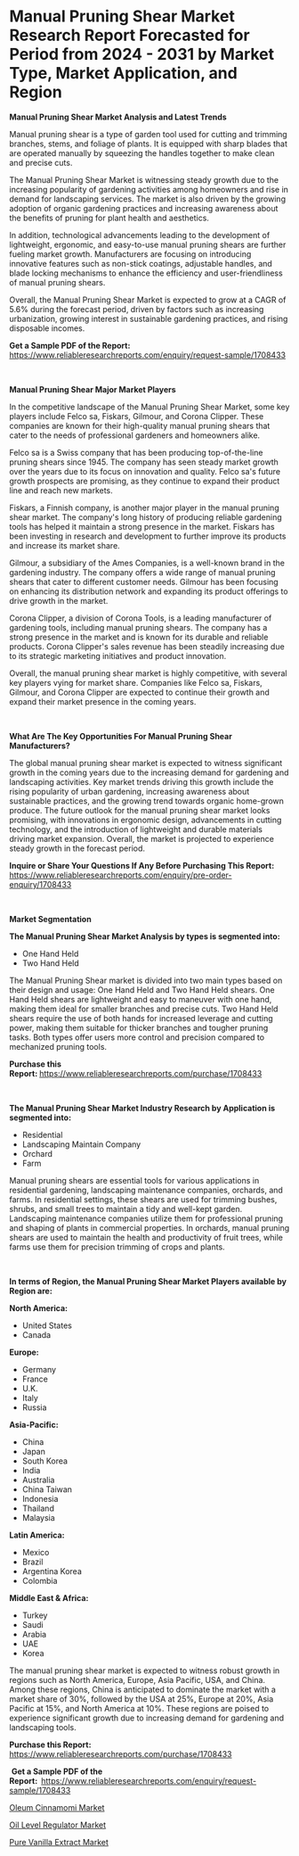 <p><h1>Manual Pruning Shear Market Research Report Forecasted for Period from 2024 -  2031 by Market Type, Market Application, and Region</h1></p><p><strong>Manual Pruning Shear Market Analysis and Latest Trends</strong></p>
<p><p>Manual pruning shear is a type of garden tool used for cutting and trimming branches, stems, and foliage of plants. It is equipped with sharp blades that are operated manually by squeezing the handles together to make clean and precise cuts.</p><p>The Manual Pruning Shear Market is witnessing steady growth due to the increasing popularity of gardening activities among homeowners and rise in demand for landscaping services. The market is also driven by the growing adoption of organic gardening practices and increasing awareness about the benefits of pruning for plant health and aesthetics.</p><p>In addition, technological advancements leading to the development of lightweight, ergonomic, and easy-to-use manual pruning shears are further fueling market growth. Manufacturers are focusing on introducing innovative features such as non-stick coatings, adjustable handles, and blade locking mechanisms to enhance the efficiency and user-friendliness of manual pruning shears.</p><p>Overall, the Manual Pruning Shear Market is expected to grow at a CAGR of 5.6% during the forecast period, driven by factors such as increasing urbanization, growing interest in sustainable gardening practices, and rising disposable incomes.</p></p>
<p><strong>Get a Sample PDF of the Report:&nbsp;</strong> <a href="https://www.reliableresearchreports.com/enquiry/request-sample/1708433">https://www.reliableresearchreports.com/enquiry/request-sample/1708433</a></p>
<p>&nbsp;</p>
<p><strong>Manual Pruning Shear Major Market Players</strong></p>
<p><p>In the competitive landscape of the Manual Pruning Shear Market, some key players include Felco sa, Fiskars, Gilmour, and Corona Clipper. These companies are known for their high-quality manual pruning shears that cater to the needs of professional gardeners and homeowners alike.</p><p>Felco sa is a Swiss company that has been producing top-of-the-line pruning shears since 1945. The company has seen steady market growth over the years due to its focus on innovation and quality. Felco sa's future growth prospects are promising, as they continue to expand their product line and reach new markets.</p><p>Fiskars, a Finnish company, is another major player in the manual pruning shear market. The company's long history of producing reliable gardening tools has helped it maintain a strong presence in the market. Fiskars has been investing in research and development to further improve its products and increase its market share.</p><p>Gilmour, a subsidiary of the Ames Companies, is a well-known brand in the gardening industry. The company offers a wide range of manual pruning shears that cater to different customer needs. Gilmour has been focusing on enhancing its distribution network and expanding its product offerings to drive growth in the market.</p><p>Corona Clipper, a division of Corona Tools, is a leading manufacturer of gardening tools, including manual pruning shears. The company has a strong presence in the market and is known for its durable and reliable products. Corona Clipper's sales revenue has been steadily increasing due to its strategic marketing initiatives and product innovation.</p><p>Overall, the manual pruning shear market is highly competitive, with several key players vying for market share. Companies like Felco sa, Fiskars, Gilmour, and Corona Clipper are expected to continue their growth and expand their market presence in the coming years.</p></p>
<p>&nbsp;</p>
<p><strong>What Are The Key Opportunities For Manual Pruning Shear Manufacturers?</strong></p>
<p><p>The global manual pruning shear market is expected to witness significant growth in the coming years due to the increasing demand for gardening and landscaping activities. Key market trends driving this growth include the rising popularity of urban gardening, increasing awareness about sustainable practices, and the growing trend towards organic home-grown produce. The future outlook for the manual pruning shear market looks promising, with innovations in ergonomic design, advancements in cutting technology, and the introduction of lightweight and durable materials driving market expansion. Overall, the market is projected to experience steady growth in the forecast period.</p></p>
<p><strong>Inquire or Share Your Questions If Any Before Purchasing This Report:</strong> <a href="https://www.reliableresearchreports.com/enquiry/pre-order-enquiry/1708433">https://www.reliableresearchreports.com/enquiry/pre-order-enquiry/1708433</a></p>
<p>&nbsp;</p>
<p><strong>Market Segmentation</strong></p>
<p><strong>The Manual Pruning Shear Market Analysis by types is segmented into:</strong></p>
<p><ul><li>One Hand Held</li><li>Two Hand Held</li></ul></p>
<p><p>The Manual Pruning Shear market is divided into two main types based on their design and usage: One Hand Held and Two Hand Held shears. One Hand Held shears are lightweight and easy to maneuver with one hand, making them ideal for smaller branches and precise cuts. Two Hand Held shears require the use of both hands for increased leverage and cutting power, making them suitable for thicker branches and tougher pruning tasks. Both types offer users more control and precision compared to mechanized pruning tools.</p></p>
<p><strong>Purchase this Report:&nbsp;</strong><a href="https://www.reliableresearchreports.com/purchase/1708433">https://www.reliableresearchreports.com/purchase/1708433</a></p>
<p>&nbsp;</p>
<p><strong>The Manual Pruning Shear Market Industry Research by Application is segmented into:</strong></p>
<p><ul><li>Residential</li><li>Landscaping Maintain Company</li><li>Orchard</li><li>Farm</li></ul></p>
<p><p>Manual pruning shears are essential tools for various applications in residential gardening, landscaping maintenance companies, orchards, and farms. In residential settings, these shears are used for trimming bushes, shrubs, and small trees to maintain a tidy and well-kept garden. Landscaping maintenance companies utilize them for professional pruning and shaping of plants in commercial properties. In orchards, manual pruning shears are used to maintain the health and productivity of fruit trees, while farms use them for precision trimming of crops and plants.</p></p>
<p>&nbsp;</p>
<p><strong>In terms of Region, the Manual Pruning Shear Market Players available by Region are:</strong></p>
<p>
    <p> <strong> North America: </strong>
        <ul>
            <li>United States</li>
            <li>Canada</li>
        </ul>
        </p> 
    <p> <strong> Europe: </strong>
        <ul>
            <li>Germany</li>
            <li>France</li>
            <li>U.K.</li>
            <li>Italy</li>
            <li>Russia</li>
        </ul>
        </p> 
    <p> <strong> Asia-Pacific: </strong>
        <ul>
            <li>China</li>
            <li>Japan</li>
            <li>South Korea</li>
            <li>India</li>
            <li>Australia</li>
            <li>China Taiwan</li>
            <li>Indonesia</li>
            <li>Thailand</li>
            <li>Malaysia</li>
        </ul>
        </p> 
    <p> <strong> Latin America: </strong>
        <ul>
            <li>Mexico</li>
            <li>Brazil</li>
            <li>Argentina Korea</li>
            <li>Colombia</li>
        </ul>
        </p> 
    <p> <strong> Middle East & Africa: </strong>
        <ul>
            <li>Turkey</li>
            <li>Saudi</li>
            <li>Arabia</li>
            <li>UAE</li>
            <li>Korea</li>
        </ul>
    </p>
    </p>
<p><p>The manual pruning shear market is expected to witness robust growth in regions such as North America, Europe, Asia Pacific, USA, and China. Among these regions, China is anticipated to dominate the market with a market share of 30%, followed by the USA at 25%, Europe at 20%, Asia Pacific at 15%, and North America at 10%. These regions are poised to experience significant growth due to increasing demand for gardening and landscaping tools.</p></p>
<p><strong>Purchase this Report: </strong><a href="https://www.reliableresearchreports.com/purchase/1708433">https://www.reliableresearchreports.com/purchase/1708433</a></p>
<p>&nbsp;<strong>Get a Sample PDF of the Report:&nbsp;&nbsp;</strong><a href="https://www.reliableresearchreports.com/enquiry/request-sample/1708433">https://www.reliableresearchreports.com/enquiry/request-sample/1708433</a></p>
<p><strong></strong></p>
<p><p><a href="https://github.com/elizabethdagraca/Market-Research-Report-List-2/blob/main/oleum-cinnamomi-market.md">Oleum Cinnamomi Market</a></p><p><a href="https://github.com/zjyglelu/Market-Research-Report-List-1/blob/main/oil-level-regulator-market.md">Oil Level Regulator Market</a></p><p><a href="https://github.com/mbisetmhermsr/Market-Research-Report-List-1/blob/main/pure-vanilla-extract-market.md">Pure Vanilla Extract Market</a></p></p>